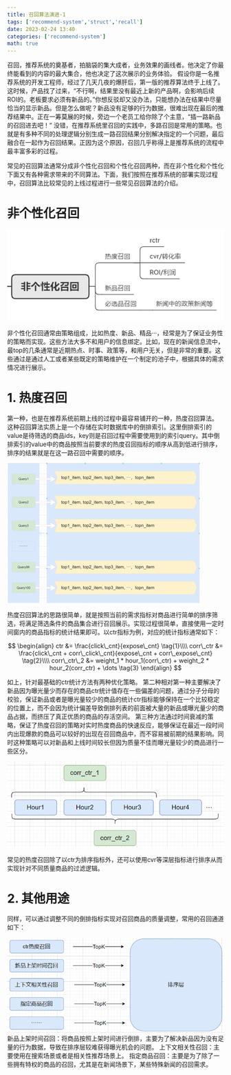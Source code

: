 ```yaml
---
title: 召回算法演进-1
tags: ['recommend-system','struct','recall']
date: 2023-02-24 13:40
categories: ['recommend-system']
math: true
---
```

召回，推荐系统的奠基者，拍脑袋的集大成者，业务效果的画线者。他决定了你最终能看到的内容的最大集合，他也决定了这次展示的业务体验。
假设你是一名推荐系统的开发工程师，经过了几天几夜的爆肝后，第一版的推荐算法终于上线了。这时候，产品找了过来，“不行啊，结果里没有最近上新的产品啊，会影响后续ROI的。老板要求必须有新品的。”你想反驳却又没办法，只能想办法在结果中尽量恰当的显示新品。但是怎么做呢？新品没有足够的行为数据，很难出现在最后的推荐结果中。正在一筹莫展的时候，旁边一个老员工给你除了个主意，“插一路新品的召回进去吧！”
没错，在推荐系统里召回的实践中，多路召回是常用的策略。也就是有多种不同的处理逻辑分别生成一路召回结果分别解决指定的一个问题，最后融合在一起作为召回结果。正因为这个原因，召回几乎称得上是推荐系统的流程中最丰富多彩的过程。

常见的召回算法通常分成非个性化召回和个性化召回两种，而在非个性化和个性化下面又有各种需求带来的不同算法。下面，我们按照在推荐系统的部署实现过程中，召回算法比较常见的上线过程进行一些常见召回算法的介绍。

# 非个性化召回
![常见非个性化召回方法](https://raw.githubusercontent.com/ZermZhang/pictures/main/20230228191313.png)

非个性化召回通常由策略组成，比如热度、新品、精品···，经常是为了保证业务性的策略而实现。这些方法大多不和用户的信息绑定。比如，现在的新闻信息流中，最top的几条通常是近期热点、时事、政策等，和用户无关，但是非常的重要。这些通过是通过人工或者某些既定的策略维护在一个制定的池子中，根据具体的需求情况进行展示。

# 1. 热度召回
第一种，也是在推荐系统前期上线的过程中最容易铺开的一种，热度召回算法。
这种召回算法实质上是一个存储在实时数据库中的倒排索引。这里倒排索引的value是待筛选的商品ids，key则是召回过程中需要使用到的索引query。其中倒排索引的value中的商品按照当前要求的热度召回指标的顺序从高到低进行排序，排序的结果就是在这一路召回中需要的顺序。

![热度召回](https://raw.githubusercontent.com/ZermZhang/pictures/main/20230228191254.png)

热度召回算法的思路很简单，就是按照当前的需求指标对商品进行简单的排序筛选，将满足筛选条件的商品集合进行召回展示。实现过程很简单，直接使用一定时间窗内的商品指标的统计结果即可。以ctr指标为例，对应的统计指标通常如下：

$$
\begin{align}
ctr &= \frac{click\_cnt}{expose\_cnt} \tag{1}\\\\
corr\_ctr &= \frac{click\_cnt + corr\_click\_cnt}{expose\_cnt + corr\_expose\_cnt} \tag{2}\\\\
corr\_ctr\_2 &= weight_1 * hour_1(corr\_ctr) + weight_2 * hour_2(corr_ctr) + \dots \tag{3}
\end{align}
$$

如上，针对最基础的ctr统计方法有两种优化策略。
第二种相对第一种主要解决了新品因为曝光量少而存在的商品ctr统计值存在一些偏差的问题，通过分子分母的校验，保证新品或者是曝光量较少的商品的统计ctr指标能够保持在一个比较稳定的位置上，而不会因为统计偏差导致倒排列表的前面被大量的新品或曝光量少的商品占据，而挤压了真正优质的商品的存活空间。
第三种方法通过时间衰减的策略，保证了热度召回的策略对实时热度商品的快速反应，能够保证在最近一段时间内出现爆款的商品可以较好的出现在召回商品中，而不容易被前期的结果影响。同时这种策略可以对新品和上线时间较长但因为质量不佳而曝光量较少的商品进行一些区分。

![统计指标计算方法](https://raw.githubusercontent.com/ZermZhang/pictures/main/20230228191321.png)

常见的热度召回除了以ctr为排序指标外，还可以使用cvr等深层指标进行排序从而实现针对不同质量商品的过滤逻辑。

# 2. 其他用途
同样，可以通过调整不同的倒排指标实现对召回商品的质量调整，常用的召回通道如下：

![](https://raw.githubusercontent.com/ZermZhang/pictures/main/20230228191328.png)
新品上架时间召回：将商品按照上架时间进行倒排，主要为了解决新品因为没有足量的行为数据，导致在排序层较难获得曝光机会的问题。
上下文相关性召回：主要使用在搜索场景或者是相关性推荐场景上。
指定商品召回：主要是为了除了一些拥有特权的商品的召回，尤其是在新闻场景下，某些特殊新闻的召回需求。